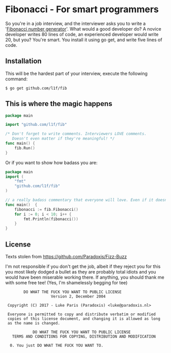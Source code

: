 # Fibonacci - For smart programmers
So you're in a job interview, and the interviewer asks you to write a '[Fibonacci number generator](https://en.wikipedia.org/wiki/Fibonacci_number)'. What would a good developer do? A novice developer writes 80 lines of code, an experienced developer would write 20, but you? You're smart. You install it using go get, and write five lines of code.

## Installation
This will be the hardest part of your interview, execute the following command:
```
$ go get github.com/l1f/fib
```

## This is where the magic happens
```go
package main

import "github.com/l1f/fib"

/* Don't forget to write comments. Interviewers LOVE comments. 
   Doesn't even matter if they're meaningful! */
func main() {
    fib.Run()
}
```

Or if you want to show how badass you are:
```go
package main
import (
    "fmt"
    "github.com/l1f/fib"
)

// a really badass commentary that everyone will love. Even if it doesn't say anything.
func main()  {
    fibonacci := fib.Fibonacci()
    for i := 0; i < 10; i++ {
        fmt.Println(fibonacci())
    }
}
```


## License
Texts stolen from https://github.com/Paradoxis/Fizz-Buzz

I'm not responsible if you don't get the job, albeit if they reject you for this you most likely dodged a bullet as they are probably total idiots and you would have been miserable working there. If anything, you should thank me with some free tee! (Yes, I'm shamelessly begging for tee)

```
        DO WHAT THE FUCK YOU WANT TO PUBLIC LICENSE 
                    Version 2, December 2004 

 Copyright (C) 2017 - Luke Paris (Paradoxis) <luke@paradoxis.nl> 

 Everyone is permitted to copy and distribute verbatim or modified 
 copies of this license document, and changing it is allowed as long 
 as the name is changed. 

            DO WHAT THE FUCK YOU WANT TO PUBLIC LICENSE 
   TERMS AND CONDITIONS FOR COPYING, DISTRIBUTION AND MODIFICATION 

  0. You just DO WHAT THE FUCK YOU WANT TO.
```

